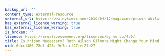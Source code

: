 ```yaml
---
backup_url: ''
content_type: external-resource
external_url: https://www.nytimes.com/2019/04/17/magazine/prison-abolition-ruth-wilson-gilmore.html
has_external_licence_warning: true
has_external_license_warning: true
is_broken: ''
license: https://creativecommons.org/licenses/by-nc-sa/4.0/
title: Is Prison Necessary? Ruth Wilson Gilmore Might Change Your Mind
uid: 6dccf886-78df-426a-9c7a-cf27fef27e27
---
```

